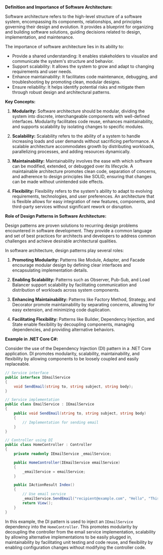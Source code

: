 **Definition and Importance of Software Architecture:**

Software architecture refers to the high-level structure of a software system, encompassing its components, relationships, and principles governing their design and evolution. It provides a blueprint for organizing and building software solutions, guiding decisions related to design, implementation, and maintenance.

The importance of software architecture lies in its ability to:
- Provide a shared understanding: It enables stakeholders to visualize and communicate the system's structure and behavior.
- Support scalability: It allows the system to grow and adapt to changing requirements and user needs.
- Enhance maintainability: It facilitates code maintenance, debugging, and troubleshooting by promoting clean, modular designs.
- Ensure reliability: It helps identify potential risks and mitigate them through robust design and architectural patterns.

**Key Concepts:**

1. **Modularity:** Software architecture should be modular, dividing the system into discrete, interchangeable components with well-defined interfaces. Modularity facilitates code reuse, enhances maintainability, and supports scalability by isolating changes to specific modules.

2. **Scalability:** Scalability refers to the ability of a system to handle increasing loads and user demands without sacrificing performance. A scalable architecture accommodates growth by distributing workloads, parallelizing processes, and adding resources dynamically.

3. **Maintainability:** Maintainability involves the ease with which software can be modified, extended, or debugged over its lifecycle. A maintainable architecture promotes clean code, separation of concerns, and adherence to design principles like SOLID, ensuring that changes can be made without unintended side effects.

4. **Flexibility:** Flexibility refers to the system's ability to adapt to evolving requirements, technologies, and user preferences. An architecture that is flexible allows for easy integration of new features, components, and third-party services without significant rework or disruption.

**Role of Design Patterns in Software Architecture:**

Design patterns are proven solutions to recurring design problems encountered in software development. They provide a common language and set of best practices for architects and developers to address common challenges and achieve desirable architectural qualities.

In software architecture, design patterns play several roles:

1. **Promoting Modularity:** Patterns like Module, Adapter, and Facade encourage modular design by defining clear interfaces and encapsulating implementation details.

2. **Enabling Scalability:** Patterns such as Observer, Pub-Sub, and Load Balancer support scalability by facilitating communication and distribution of workloads across system components.

3. **Enhancing Maintainability:** Patterns like Factory Method, Strategy, and Decorator promote maintainability by separating concerns, allowing for easy extension, and minimizing code duplication.

4. **Facilitating Flexibility:** Patterns like Builder, Dependency Injection, and State enable flexibility by decoupling components, managing dependencies, and providing alternative behaviors.

**Example in .NET Core C#:**

Consider the use of the Dependency Injection (DI) pattern in a .NET Core application. DI promotes modularity, scalability, maintainability, and flexibility by allowing components to be loosely coupled and easily replaceable.

```csharp
// Service interface
public interface IEmailService
{
    void SendEmail(string to, string subject, string body);
}

// Service implementation
public class EmailService : IEmailService
{
    public void SendEmail(string to, string subject, string body)
    {
        // Implementation for sending email
    }
}

// Controller using DI
public class HomeController : Controller
{
    private readonly IEmailService _emailService;

    public HomeController(IEmailService emailService)
    {
        _emailService = emailService;
    }

    public IActionResult Index()
    {
        // Use email service
        _emailService.SendEmail("recipient@example.com", "Hello", "This is a test email.");
        return View();
    }
}
```

In this example, the DI pattern is used to inject an `IEmailService` dependency into the `HomeController`. This promotes modularity by decoupling the controller from the email service implementation, scalability by allowing alternative implementations to be easily plugged in, maintainability by facilitating unit testing and code reuse, and flexibility by enabling configuration changes without modifying the controller code.